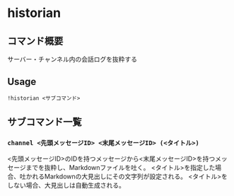 # historian

## コマンド概要

サーバー・チャンネル内の会話ログを抜粋する

## Usage

```txt
!historian <サブコマンド>
```

## サブコマンド一覧

### `channel <先頭メッセージID> <末尾メッセージID> (<タイトル>)`

<先頭メッセージID>のIDを持つメッセージから<末尾メッセージID>を持つメッセージまでを抜粋し、Markdownファイルを吐く。
<タイトル>を指定した場合、吐かれるMarkdownの大見出しにその文字列が設定される。
<タイトル>をしない場合、大見出しは自動生成される。